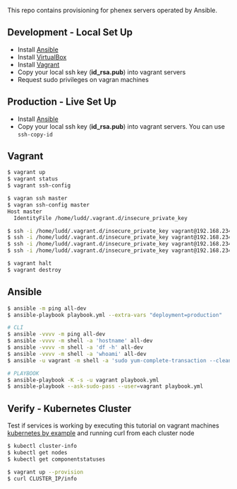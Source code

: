 This repo contains provisioning for phenex servers operated by Ansible.

## Development - Local Set Up

* Install [Ansible](https://www.ansible.com/)
* Install [VirtualBox](https://www.virtualbox.org/)
* Install [Vagrant](https://www.vagrantup.com/)
* Copy your local ssh key (**id_rsa.pub**) into vagrant servers
* Request sudo privileges on vagran machines

## Production - Live Set Up

* Install [Ansible](https://www.ansible.com/)
* Copy your local ssh key (**id_rsa.pub**) into vagrant servers. You can use `ssh-copy-id`

## Vagrant

```bash
$ vagrant up
$ vagrant status
$ vagrant ssh-config

$ vagran ssh master
$ vagran ssh-config master
Host master
  IdentityFile /home/ludd/.vagrant.d/insecure_private_key

$ ssh -i /home/ludd/.vagrant.d/insecure_private_key vagrant@192.168.234.130
$ ssh -i /home/ludd/.vagrant.d/insecure_private_key vagrant@192.168.234.131
$ ssh -i /home/ludd/.vagrant.d/insecure_private_key vagrant@192.168.234.132
$ ssh -i /home/ludd/.vagrant.d/insecure_private_key vagrant@192.168.234.133

$ vagrant halt
$ vagrant destroy
```

## Ansible

```bash
$ ansible -m ping all-dev
$ ansible-playbook playbook.yml --extra-vars "deployment=production"

# CLI
$ ansible -vvvv -m ping all-dev
$ ansible -vvvv -m shell -a 'hostname' all-dev
$ ansible -vvvv -m shell -a 'df -h' all-dev
$ ansible -vvvv -m shell -a 'whoami' all-dev
$ ansible -u vagrant -m shell -a 'sudo yum-complete-transaction --cleanup-only' all-dev

# PLAYBOOK
$ ansible-playbook -K -s -u vagrant playbook.yml  
$ ansible-playbook --ask-sudo-pass --user=vagrant playbook.yml
```


## Verify - Kubernetes Cluster
Test if services is working by executing this tutorial on vagrant machines [kubernetes by example](http://kubernetesbyexample.com/services/) and running curl from each cluster node

```bash
$ kubectl cluster-info
$ kubectl get nodes
$ kubectl get componentstatuses
```

```bash
$ vagrant up --provision
$ curl CLUSTER_IP/info
```
